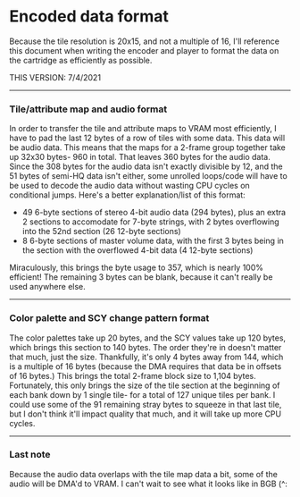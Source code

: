 # Encoded data format
Because the tile resolution is 20x15, and not a multiple of 16, I'll reference this document when writing the encoder and player to format the data on the cartridge as efficiently as possible.

THIS VERSION: 7/4/2021

---

### Tile/attribute map and audio format
In order to transfer the tile and attribute maps to VRAM most efficiently, I have to pad the last 12 bytes of a row of tiles with some data. This data will be audio data.
This means that the maps for a 2-frame group together take up 32x30 bytes- 960 in total. That leaves 360 bytes for the audio data. Since the 308 bytes for the audio data isn't exactly divisible by 12, and the 51 bytes of semi-HQ data isn't either, some unrolled loops/code will have to be used to decode the audio data without wasting CPU cycles on conditional jumps. Here's a better explanation/list of this format:
- 49 6-byte sections of stereo 4-bit audio data (294 bytes), plus an extra 2 sections to accomodate for 7-byte strings, with 2 bytes overflowing into the 52nd section (26 12-byte sections)
- 8 6-byte sections of master volume data, with the first 3 bytes being in the section with the overflowed 4-bit data (4 12-byte sections)

Miraculously, this brings the byte usage to 357, which is nearly 100% efficient! The remaining 3 bytes can be blank, because it can't really be used anywhere else.

---

### Color palette and SCY change pattern format
The color palettes take up 20 bytes, and the SCY values take up 120 bytes, which brings this section to 140 bytes. The order they're in doesn't matter that much, just the size. Thankfully, it's only 4 bytes away from 144, which is a multiple of 16 bytes (because the DMA requires that data be in offsets of 16 bytes.)
This brings the total 2-frame block size to 1,104 bytes. Fortunately, this only brings the size of the tile section at the beginning of each bank down by 1 single tile- for a total of 127 unique tiles per bank. I could use some of the 91 remaining stray bytes to squeeze in that last tile, but I don't think it'll impact quality that much, and it will take up more CPU cycles.

---

### Last note
Because the audio data overlaps with the tile map data a bit, some of the audio will be DMA'd to VRAM. I can't wait to see what it looks like in BGB (^:
